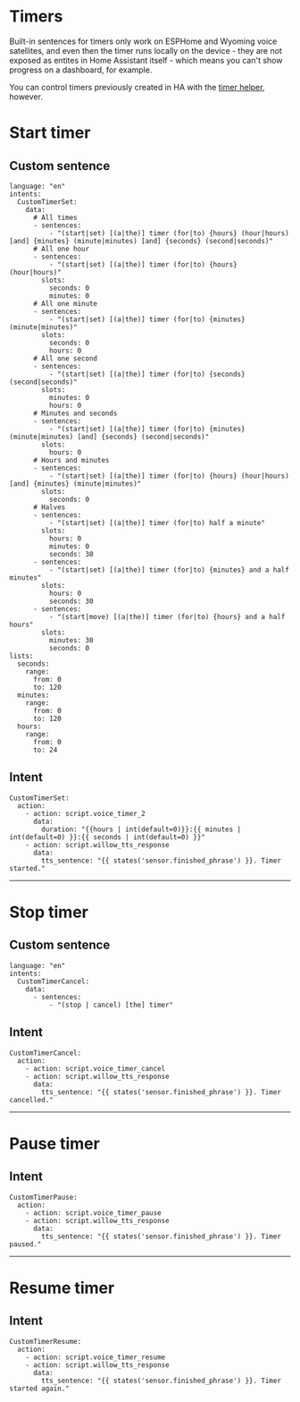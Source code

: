# Timers

Built-in sentences for timers only work on ESPHome and Wyoming voice satellites, and even then the timer runs locally on the device - they are not exposed as entites in Home Assistant itself - which means you can't show progress on a dashboard, for example.

You can control timers previously created in HA with the [timer helper](https://www.home-assistant.io/integrations/timer/), however.

# Start timer

## Custom sentence
```
language: "en"
intents:
  CustomTimerSet:
    data:
      # All times
      - sentences:
          - "(start|set) [(a|the)] timer (for|to) {hours} (hour|hours) [and] {minutes} (minute|minutes) [and] {seconds} (second|seconds)"
      # All one hour
      - sentences:
          - "(start|set) [(a|the)] timer (for|to) {hours} (hour|hours)"
        slots:
          seconds: 0
          minutes: 0
      # All one minute
      - sentences:
          - "(start|set) [(a|the)] timer (for|to) {minutes} (minute|minutes)"
        slots:
          seconds: 0
          hours: 0
      # All one second
      - sentences:
          - "(start|set) [(a|the)] timer (for|to) {seconds} (second|seconds)"
        slots:
          minutes: 0
          hours: 0
      # Minutes and seconds
      - sentences:
          - "(start|set) [(a|the)] timer (for|to) {minutes} (minute|minutes) [and] {seconds} (second|seconds)"
        slots:
          hours: 0
      # Hours and minutes
      - sentences:
          - "(start|set) [(a|the)] timer (for|to) {hours} (hour|hours) [and] {minutes} (minute|minutes)"
        slots:
          seconds: 0
      # Halves
      - sentences:
          - "(start|set) [(a|the)] timer (for|to) half a minute"
        slots:
          hours: 0
          minutes: 0
          seconds: 30
      - sentences:
          - "(start|set) [(a|the)] timer (for|to) {minutes} and a half minutes"
        slots:
          hours: 0
          seconds: 30
      - sentences:
          - "(start|move) [(a|the)] timer (for|to) {hours} and a half hours"
        slots:
          minutes: 30
          seconds: 0
lists:
  seconds:
    range:
      from: 0
      to: 120
  minutes:
    range:
      from: 0
      to: 120
  hours:
    range:
      from: 0
      to: 24
```

## Intent
```
CustomTimerSet:
  action:
    - action: script.voice_timer_2
      data:
        duration: "{{hours | int(default=0)}}:{{ minutes | int(default=0) }}:{{ seconds | int(default=0) }}"
    - action: script.willow_tts_response
      data:
        tts_sentence: "{{ states('sensor.finished_phrase') }}. Timer started."
```
-------------------------------------
# Stop timer

## Custom sentence
```
language: "en"
intents:
  CustomTimerCancel:
    data:
      - sentences:
          - "(stop | cancel) [the] timer"
```

## Intent
```
CustomTimerCancel:
  action:
    - action: script.voice_timer_cancel
    - action: script.willow_tts_response
      data:
        tts_sentence: "{{ states('sensor.finished_phrase') }}. Timer cancelled."
```
-------------------------------------
# Pause timer

## Intent
```
CustomTimerPause:
  action:
    - action: script.voice_timer_pause
    - action: script.willow_tts_response
      data:
        tts_sentence: "{{ states('sensor.finished_phrase') }}. Timer paused."
```
--------------------------------------
# Resume timer

## Intent
```
CustomTimerResume:
  action:
    - action: script.voice_timer_resume
    - action: script.willow_tts_response
      data:
        tts_sentence: "{{ states('sensor.finished_phrase') }}. Timer started again."
```
